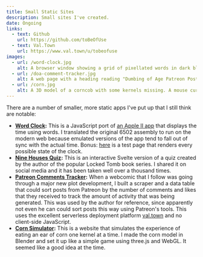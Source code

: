 ```yaml
---
title: Small Static Sites
description: Small sites I've created.
date: Ongoing
links:
  - text: Github
    url: https://github.com/toBeOfUse
  - text: Val.Town
    url: https://www.val.town/u/tobeofuse
images:
  - url: /word-clock.jpg
    alt: A browser window showing a grid of pixellated words in dark blue letters on a black background. Highlighted in white are the words "Quarter Past Twelve AM"
  - url: /doa-comment-tracker.jpg
    alt: A web page with a heading reading "Dumbing of Age Patreon Posts. This page takes the information you can already get by scrolling through the Patreon feed (whether you're subscribed or not) and makes it more sortable and kinda searchable." Below that, a table showing a series of links with columns for comments and likes.
  - url: /corn.jpg
    alt: A 3D model of a corncob with some kernels missing. A mouse cursor hovers over an intact kernel. "4.13% eaten," says a status bar at the top.
---
```


There are a number of smaller, more static apps I've put up that I still think are notable:

- **[Word Clock](https://word.clock.uwu.enterprises):** This is a JavaScript port of [an Apple II app](https://github.com/a2-4am/word-clock/) that displays the time using words. I translated the original 6502 assembly to run on the modern web because emulated versions of the app tend to fall out of sync with the actual time. Bonus: [here](https://word.clock.uwu.enterprises/test.html) is a test page that renders every possible state of the clock.
- **[Nine Houses Quiz](https://housequiz.uwu.enterprises):** This is an interactive Svelte version of a quiz created by the author of the popular Locked Tomb book series. I shared it on social media and it has been taken well over a thousand times.
- **[Patreon Comments Tracker](https://doa-patreon-comment-tracker.val.run/):** When a webcomic that I follow was going through a major new plot development, I built a scraper and a data table that could sort posts from Patreon by the number of comments and likes that they received to track the amount of activity that was being generated. This was used by the author for reference, since apparently not even he can could sort posts this way using Patreon's tools. This uses the excellent serverless deployment platform [val.town](https://val.town/) and no client-side JavaScript.
- **[Corn Simulator](https://3d.corncob.world/):** This is a website that simulates the experience of eating an ear of corn one kernel at a time. I made the corn model in Blender and set it up like a simple game using three.js and WebGL. It seemed like a good idea at the time.
